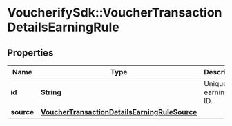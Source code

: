 # VoucherifySdk::VoucherTransactionDetailsEarningRule

## Properties

| Name | Type | Description | Notes |
| ---- | ---- | ----------- | ----- |
| **id** | **String** | Unique earning rule ID. |  |
| **source** | [**VoucherTransactionDetailsEarningRuleSource**](VoucherTransactionDetailsEarningRuleSource.md) |  |  |

